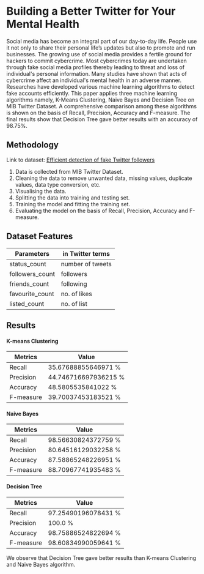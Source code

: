 # Building a Better Twitter for Your Mental Health

Social media has become an integral part of our day-to-day life. People use it not only to share their personal life’s updates but also to promote and run businesses. The growing use of social media provides a fertile ground for hackers to commit cybercrime. Most cybercrimes today are undertaken through fake social media profiles thereby leading to threat and loss of individual's personal information. Many studies have shown that acts of cybercrime affect an individual's mental health in an adverse manner. Researches have developed various machine learning algorithms to detect fake accounts efficiently. This paper applies three machine learning algorithms namely, K-Means Clustering, Naive Bayes and Decision Tree on MIB Twitter Dataset. A comprehensive comparison among these algorithms is shown on the basis of Recall, Precision, Accuracy and F-measure. The final results show that Decision Tree gave better results with an accuracy of 98.75%.


## Methodology

Link to dataset: [Efficient detection of fake Twitter followers](http://mib.projects.iit.cnr.it/dataset.html)

1. Data is collected from MIB Twitter Dataset.
2. Cleaning the data to remove unwanted data, missing values, duplicate values, data type conversion, etc. 
3. Visualising the data.
4. Splitting the data into training and testing set.
5. Training the model and fitting the training set.
6. Evaluating the model on the basis of Recall, Precision, Accuracy and F-measure.

## Dataset Features

| Parameters | in Twitter terms |
|--|--|
| status_count | number of tweets |
|followers_count|followers|
| friends_count | following |
|favourite_count|no. of likes|
|listed_count |no. of list |


## Results

#### K-means Clustering
| Metrics | Value |
|--|--|
| Recall | 35.67688855646971 % |
| Precision | 44.746716697936215 % |
| Accuracy | 48.5805535841022 % |
| F-measure | 39.70037453183521 % |

#### Naive Bayes
| Metrics | Value |
|--|--|
| Recall | 98.56630824372759 % |
| Precision | 80.64516129032258 % |
| Accuracy | 87.58865248226951 % |
| F-measure | 88.70967741935483 % |

#### Decision Tree
| Metrics | Value |
|--|--|
| Recall | 97.25490196078431 % |
| Precision | 100.0 % |
| Accuracy | 98.75886524822694 % |
| F-measure | 98.60834990059641 % |

We observe that Decision Tree gave better results than K-means Clustering and Naive Bayes algorithm.
